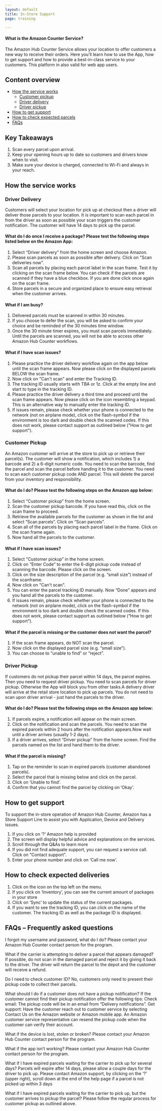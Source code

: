 ```yaml
---
layout: default
title: In-Store Support
page: training

---
```


#### What is the Amazon Counter Service?
The Amazon Hub Counter Service allows your location to offer customers a new way to receive their orders. Here you’ll learn how to use the App, how to get support and how to provide a best-in-class service to your customers. This platform in also valid for web app users.

## Content overview
- [How the service works](#how-the-service-works)
  - [Customer pickup](#customer-pickup)
  - [Driver delivery](#driver-delivery)
  - [Driver pickup](#driver-pickup)
- [How to get support](#how-to-get-support)
- [How to check expected parcels](#how-to-check-expected-parcels)
- [FAQs](#faqs)

## Key Takeaways
1. Scan every parcel upon arrival.
1. Keep your opening hours up to date so customers and drivers know when to visit.
1. Make sure your device is charged, connected to Wi-Fi and always in your reach.

## How the service works
### Driver Delivery
Customers will select your location for pick up at checkout then a driver will deliver those parcels to your location. It is important to scan each parcel in from the driver as soon as possible your scan triggers the customer notification. The customer will have 14 days to pick up the parcel.

#### What do I do once I receive a package? Please test the following steps listed below on the Amazon App:
1. Select “Driver delivery” from the home screen and choose Amazon.
1. Please scan parcels as soon as possible after delivery. Click on "Scan deliveries now".
1. Scan all parcels by placing each parcel label in the scan frame. Test it by clicking on the scan frame below. You can check if the parcels are scanned if they have a blue checkbox. If you are done click once again on the scan frame.
1. Store parcels in a secure and organized place to ensure easy retrieval when the customer arrives.

#### What if I am busy?
1. Delivered parcels must be scanned in within 30 minutes.
1. If you choose to defer the scan, you will be asked to confirm your choice and be reminded of the 30 minutes time window.
1. Once the 30 minute timer expires, you must scan parcels immediately. Until the parcels are scanned, you will not be able to access other Amazon Hub Counter workflows.

#### What if I have scan issues?
1. Please practice the driver delivery workflow again on the app below until the scan frame appears. Now please click on the displayed parcels BELOW the scan frame.
1. Now click on "Can't scan" and enter the Tracking ID.
1. The tracking ID usually starts with TBA or 1z. Click at the empty line and start to type in the tracking ID.
1. Please practice the driver delivery a third time and proceed until the scan frame appears. Now please click on the icon resembling a keypad. This is an alternative way to manually enter the tracking ID.
1. If issues remain, please check whether your phone is connected to the network (not on airplane mode), click on the flash-symbol if the environment is too dark and double check the scanned codes. If this does not work, please contact support as outlined below ("How to get support").

### Customer Pickup
An Amazon customer will arrive at the store to pick up or retrieve their parcel(s). The customer will show a notification, which includes 1) a barcode and 2) a 6-digit numeric code. You need to scan the barcode, find the parcel and scan the parcel before handing it to the customer. You need to scan each customer pickup code AND parcel. This will delete the parcel from your inventory and responsibility.

#### What do I do? Please test the following steps on the Amazon app below:
1. Select “Customer pickup” from the home screen.
1. Scan the customer pickup barcode. If you have read this, click on the scan frame to proceed.
1. Retrieve the available parcels for the customer as shown in the list and select “Scan parcels”. Click on “Scan parcels”.
1. Scan all of the parcels by placing each parcel label in the frame. Click on the scan frame again.
1. Now hand all the parcels to the customer.

#### What if I have scan issues?
1. Select “Customer pickup” in the home screen.
1. Click on “Enter Code” to enter the 6-digit pickup code instead of scanning the barcode. Please click on the screen.
1. Click on the size description of the parcel (e.g. “small size”) instead of the scanframe.
1. Now click on "Can't scan".
1. You can enter the parcel tracking ID manually. Now “Done” appears and you hand all the parcels to the customer.
1. If issues remain, please check whether your phone is connected to the network (not on airplane mode), click on the flash-symbol if the environment is too dark and double check the scanned codes. If this does not work, please contact support as outlined below (“How to get support”).

#### What if the parcel is missing or the customer does not want the parcel?
1. If the scan frame appears, do NOT scan the parcel.
1. Now click on the displayed parcel size (e.g. “small size”).
1. You can choose to “unable to find” or “reject”.

### Driver Pickup
If customers do not pickup their parcel within 14 days, the parcel expires. Then you need to request driver pickup. You need to scan parcels for driver pickup. Otherwise the App will block you from other tasks.A delivery driver will arrive at the retail store location to pick up parcels. You do not need to scan upon driver arrival - just hand the parcels to the driver.

#### What do I do? Please test the following steps on the Amazon app below:
1. If parcels expire, a notification will appear on the main screen.
1. Click on the notification and scan the parcels. You need to scan the expired parcels within 2 hours after the notification appears.Now wait until a driver arrives (usually 1-2 days).
1. If a driver arrives, select “Driver pickup” from the home screen. Find the parcels named on the list and hand them to the driver.

#### What if the parcel is missing?
1. Tap on the reminder to scan in expired parcels (customer abandoned parcels).
1. Select the parcel that is missing below and click on the parcel.
1. Click on ‘Unable to find’.
1. Confirm that you cannot find the parcel by clicking on ‘Okay’.

## How to get support
To support the in-store operation of Amazon Hub Counter, Amazon has a Store Support Line to assist you with Application, Device and Delivery issues.
1. If you click on ‘?’ Amazon help is provided
1. The screen will display helpful advice and explanations on the services.
1. Scroll through the Q&As to learn more
1. If you did not find adequate support, you can request a service call. Click on “Contact support".
1. Enter your phone number and click on ‘Call me now’.

## How to check expected deliveries

1. Click on the icon on the top left on the menu.
1. If you click on ‘Inventory’, you can see the current amount of packages in your store
1. Click on ‘Sync’ to update the status of the current packages.
1. If you want to see the tracking ID, you can click on the name of the customer. The tracking ID as well as the package ID is displayed.

## FAQs – Frequently asked questions
<span class="pa"> I forgot my username and password, what do I do? </span>Please contact your Amazon Hub Counter contact person for the program.

<span class="pa"> What if the carrier is attempting to deliver a parcel that appears damaged? </span>If possible, do not scan in the damaged parcel and reject it by giving it back to the driver. The driver will return the parcel to the depot and the customer will receive a refund.

<span class="pa"> Do I need to check customer ID? </span>No, customers only need to present their pickup code to collect their parcels.

<span class="pa"> What should I do if a customer does not have a pickup notification? </span>If the customer cannot find their pickup notification offer the following tips: Check email: The pickup code will be in an email from “Delivery notifications”. Get support: Have the customer reach out to customer service by selecting Contact Us on the Amazon website or Amazon mobile app. An Amazon customer service representative can resend the pickup code when the customer can verify their account.

<span class="pa"> What if the device is lost, stolen or broken? </span>Please contact your Amazon Hub Counter contact person for the program.

<span class="pa"> What if the app isn’t working? </span>Please contact your Amazon Hub Counter contact person for the program.

<span class="pa"> What if I have expired parcels waiting for the carrier to pick up for several days? </span>Parcels will expire after 14 days, please allow a couple days for the driver to pick up. Please contact Amazon support, by clicking on the ‘?’ (upper right), scroll down at the end of the help page if a parcel is not picked up within 3 days

<span class="pa"> What if I have expired parcels waiting for the carrier to pick up, but the customer arrives to pickup the parcel? </span>Please follow the regular process for customer pickup as outlined above.
